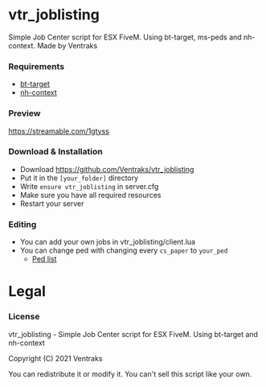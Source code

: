 # vtr_joblisting

Simple Job Center script for ESX FiveM. Using bt-target, ms-peds and nh-context. Made by Ventraks

### Requirements
* [bt-target](https://github.com/Mojito-Fivem/bt-target)
* [nh-context](https://github.com/nerohiro/nh-context)

### Preview

https://streamable.com/1gtyss

### Download & Installation

- Download https://github.com/Ventraks/vtr_joblisting
- Put it in the `[your_folder]` directory
- Write `ensure vtr_joblisting` in server.cfg
- Make sure you have all required resources
- Restart your server

### Editing

- You can add your own jobs in vtr_joblisting/client.lua
- You can change ped with changing every `cs_paper` to `your_ped` 
  - [Ped list](https://docs.fivem.net/docs/game-references/ped-models/)

# Legal
### License
vtr_joblisting - Simple Job Center script for ESX FiveM. Using bt-target and nh-context

Copyright (C) 2021 Ventraks

You can redistribute it or modify it. You can't sell this script like your own.
